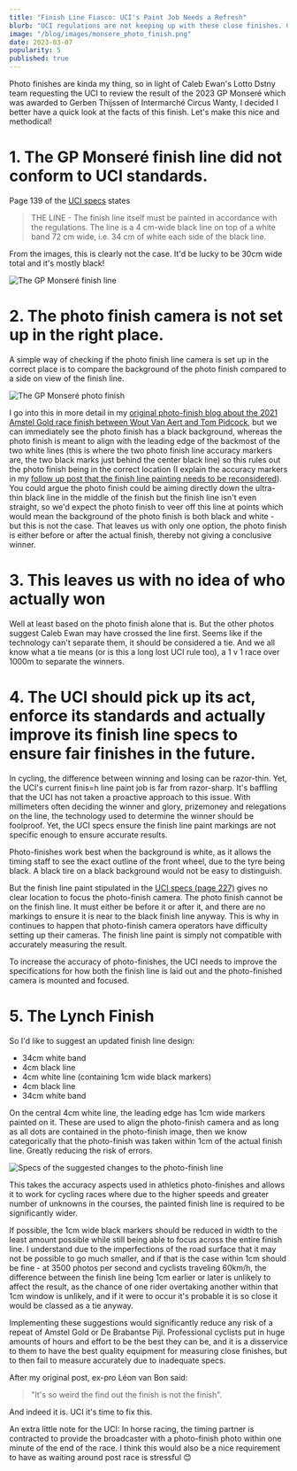 ```yaml
---
title: "Finish Line Fiasco: UCI's Paint Job Needs a Refresh"
blurb: "UCI regulations are not keeping up with these close finishes. Caleb Ewen may have been robbed of a victory and we would know for sure if the UCI updated their finish line marking rules"
image: "/blog/images/monsere_photo_finish.png"
date: 2023-03-07
popularity: 5
published: true
---
```


Photo finishes are kinda my thing, so in light of Caleb Ewan's Lotto Dstny team requesting the UCI to review the result of the 2023 GP Monseré which was awarded to Gerben Thijssen of Intermarché Circus Wanty, I decided I better have a quick look at the facts of this finish. Let's make this nice and methodical!

# 1. The GP Monseré finish line did not conform to UCI standards.

Page 139 of the [UCI specs](https://www.uci.org/docs/default-source/publications/uci-guide-orga-2020-eng.pdf) states
> THE LINE - 
> The finish line itself must be painted in accordance with the regulations. The line is a 4 cm-wide black line on top of a white band 72 cm wide, i.e. 34 cm of white each side of the black line.

From the images, this is clearly not the case. It'd be lucky to be 30cm wide total and it's mostly black!

![The GP Monseré finish line](/blog/images/monsere_finish_side.png "The GP Monseré finish line")

# 2. The photo finish camera is not set up in the right place.

A simple way of checking if the photo finish line camera is set up in the correct place is to compare the background of the photo finish compared to a side on view of the finish line. 

![The GP Monseré photo finish](/blog/images/monsere_photo_finish.png "The GP Monseré photo finish")

I go into this in more detail in my [original photo-finish blog about the 2021 Amstel Gold race finish between Wout Van Aert and Tom Pidcock](/blog/amstel_gold/), but we can immediately see the photo finish has a black background, whereas the photo finish is meant to align with the leading edge of the backmost of the two white lines (this is where the two photo finish line accuracy markers are, the two black marks just behind the center black line) so this rules out the photo finish being in the correct location (I explain the accuracy markers in my [follow up post that the finish line painting needs to be reconsidered](/blog/photo-finish_paint_problem/)). You could argue the photo finish could be aiming directly down the ultra-thin black line in the middle of the finish but the finish line isn't even straight, so we'd expect the photo finish to veer off this line at points which would mean the background of the photo finish is both black and white - but this is not the case. That leaves us with only one option, the photo finish is either before or after the actual finish, thereby not giving a conclusive winner.

# 3. This leaves us with no idea of who actually won 

Well at least based on the photo finish alone that is. But the other photos suggest Caleb Ewan may have crossed the line first. Seems like if the technology can't separate them, it should be considered a tie. And we all know what a tie means (or is this a long lost UCI rule too), a 1 v 1 race over 1000m to separate the winners. 

# 4. The UCI should pick up its act, enforce its standards and actually improve its finish line specs to ensure fair finishes in the future.

In cycling, the difference between winning and losing can be razor-thin. Yet, the UCI's current finis=h line paint job is far from razor-sharp. It's baffling that the UCI has not taken a proactive approach to this issue.  With millimeters often deciding the winner and glory, prizemoney and relegations on the line, the technology used to determine the winner should be foolproof. Yet, the UCI specs ensure the finish line paint markings are not specific enough to ensure accurate results.

Photo-finishes work best when the background is white, as it allows the timing staff to see the exact outline of the front wheel, due to the tyre being black. A black tire on a black background would not be easy to distinguish.

But the finish line paint stipulated in the [UCI specs (page 227)](https://www.uci.org/docs/default-source/publications/uci-guide-orga-2020-eng.pdf) gives no clear location to focus the photo-finish camera. The photo finish cannot be on the finish line. It must either be before it or after it, and there are no markings to ensure it is near to the black finish line anyway. This is why in continues to happen that photo-finish camera operators have difficulty setting up their cameras. The finish line paint is simply not compatible with accurately measuring the result. 

To increase the accuracy of photo-finishes, the UCI needs to improve the specifications for how both the finish line is laid out and the photo-finished camera is mounted and focused.

# 5. The Lynch Finish

So I'd like to suggest an updated finish line design:
- 34cm white band
- 4cm black line
- 4cm white line (containing 1cm wide black markers)
- 4cm black line
- 34cm white band

On the central 4cm white line, the leading edge has 1cm wide markers painted on it. These are used to align the photo-finish camera and as long as all dots are contained in the photo-finish image, then we know categorically that the photo-finish was taken within 1cm of the actual finish line. Greatly reducing the risk of errors.

![Specs of the suggested changes to the photo-finish line](/blog/images/followup_suggested_finish_specs2.png "Specs of the suggested changes to the photo-finish line")

This takes the accuracy aspects used in athletics photo-finishes and allows it to work for cycling races where due to the higher speeds and greater number of unknowns in the courses, the painted finish line is required to be significantly wider.

If possible, the 1cm wide black markers should be reduced in width to the least amount possible while still being able to focus across the entire finish line. I understand due to the imperfections of the road surface that it may not be possible to go much smaller, and if that is the case within 1cm should be fine - at 3500 photos per second and cyclists traveling 60km/h, the difference between the finish line being 1cm earlier or later is unlikely to affect the result, as the chance of one rider overtaking another within that 1cm window is unlikely, and if it were to occur it's probable it is so close it would be classed as a tie anyway.

Implementing these suggestions would significantly reduce any risk of a repeat of Amstel Gold or De Brabantse Pijl. Professional cyclists put in huge amounts of hours and effort to be the best they can be, and it is a disservice to them to have the best quality equipment for measuring close finishes, but to then fail to measure accurately due to inadequate specs.

After my original post, ex-pro Léon van Bon said:

> "It's so weird the find out the finish is not the finish".

And indeed it is. UCI it's time to fix this.

An extra little note for the UCI: In horse racing, the timing partner is contracted to provide the broadcaster with a photo-finish photo within one minute of the end of the race. I think this would also be a nice requirement to have as waiting around post race is stressful 😊